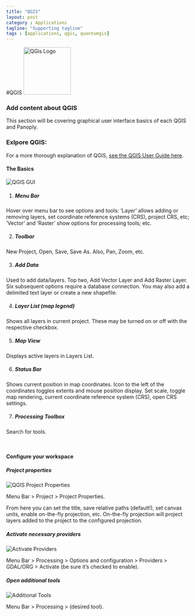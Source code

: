 ```yaml
---
title: "QGIS"
layout: post
category : Applications
tagline: "Supporting tagline"
tags : [applications, qgis, quantumgis]
---
```


#QGIS <a title="By User:Anitagraser on QGIS Wiki, User:Anitagraser (http://www.qgis.org/wiki/File:QGis_Logo.png) [CC BY-SA 3.0 (http://creativecommons.org/licenses/by-sa/3.0)], via Wikimedia Commons" href="http://commons.wikimedia.org/wiki/File%3AQGis_Logo.png"><img width="128" alt="QGis Logo" src="//upload.wikimedia.org/wikipedia/commons/thumb/7/71/QGis_Logo.png/128px-QGis_Logo.png"/></a>

### Add content about QGIS
This section will be covering graphical user interface basics of each QGIS and Panoply.

### Exlpore QGIS:

For a more thorough explanation of QGIS, <a href="http://docs.qgis.org/2.6/en/docs/user_manual/" target="new">see the QGIS User Guide here</a>.

#### The Basics

  ![QGIS GUI](../../images/qgis-gui.png)

 1. ##### Menu Bar
Hover over menu bar to see options and tools: ‘Layer’ allows adding or removing layers, set coordinate reference systems (CRS), project CRS, etc; ‘Vector’ and ‘Raster’ show options for processing tools; etc.

2. ##### Toolbar
New Project, Open, Save, Save As. Also, Pan, Zoom, etc.

3. ##### Add Data
Used to add data/layers. Top two, Add Vector Layer and Add Raster Layer. Six subsequent options require a database connection. You may also add a delimited text layer or create a new shapefile.

4. ##### Layer List (map legend)
Shows all layers in current project. These may be turned on or off with the respective checkbox.

5. ##### Map View 
Displays active layers in Layers List. 

6. ##### Status Bar 
Shows current position in map coordinates. Icon to the left of the coordinates toggles extents and mouse position display. Set scale, toggle map rendering, current coordinate reference system (CRS), open CRS settings.

7. ##### Processing Toolbox 
Search for tools. 

<br>

#### Configure your workspace

##### Project properties

  ![QGIS Project Properties](../../images/project-properties.jpg)

Menu Bar > Project > Project Properties. 

From here you can set the title, save relative paths (default!), set canvas units, enable on-the-fly projection, etc. On-the-fly projection will project layers added to the project to the configured projection. 

##### Activate necessary providers

  ![Activate Providers](../../images/providers-config.jpg)

Menu Bar > Processing > Options and configuration > Providers > GDAL/ORG > Activate (be sure it’s checked to enable).

##### Open additional tools

  ![Additional Tools](../../images/additional-tools.jpg)
  
Menu Bar > Processing > (desired tool).
